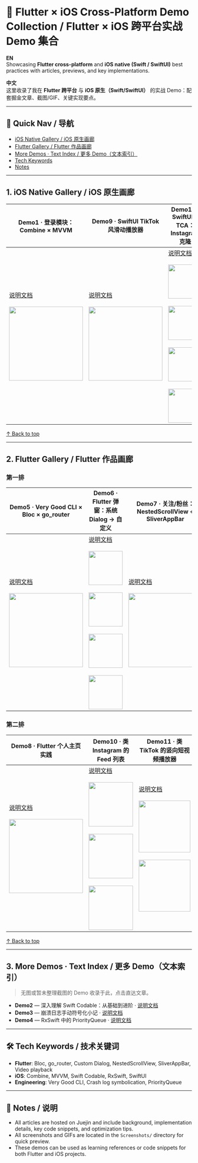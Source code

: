 # 🚀 Flutter × iOS Cross-Platform Demo Collection / Flutter × iOS 跨平台实战 Demo 集合

**EN**  
Showcasing **Flutter cross-platform** and **iOS native (Swift / SwiftUI)** best practices with articles, previews, and key implementations.

**中文**  
这里收录了我在 **Flutter 跨平台** 与 **iOS 原生（Swift/SwiftUI）** 的实战 Demo：配套掘金文章、截图/GIF、关键实现要点。

---

## 🧭 Quick Nav / 导航
- [iOS Native Gallery / iOS 原生画廊](#1-ios-native-gallery)
- [Flutter Gallery / Flutter 作品画廊](#2-flutter-gallery)
- [More Demos · Text Index / 更多 Demo（文本索引）](#3-more-demos--text-index)
- [Tech Keywords](#-tech-keywords--技术关键词)
- [Notes](#-notes--说明)

---

<a id="1-ios-native-gallery"></a>
## 1. iOS Native Gallery / iOS 原生画廊

| Demo1 · 登录模块：Combine × MVVM | Demo9 · SwiftUI TikTok 风滑动播放器 | Demo12 · SwiftUI × TCA：Instagram 克隆 |
|---|---|---|
| [说明文档](https://juejin.cn/post/7510477725477912630)<br><br><a href="Screenshots/demo.gif"><img src="Screenshots/demo.gif" width="200"></a> | [说明文档](https://juejin.cn/spost/7533641415130644489)<br><br><a href="Screenshots/9_1.gif"><img src="Screenshots/9_1.gif" width="200"></a> | [说明文档](https://juejin.cn/spost/7541297764710924334)<br><br><a href="Screenshots/12_1.png"><img src="Screenshots/12_1.png" width="92"></a>&ensp;<a href="Screenshots/12_2.png"><img src="Screenshots/12_2.png" width="92"></a>&ensp;<a href="Screenshots/12_3.png"><img src="Screenshots/12_3.png" width="92"></a>&ensp;<a href="Screenshots/12_4.png"><img src="Screenshots/12_4.png" width="92"></a> |

[↑ Back to top](#readme)

---

<a id="2-flutter-gallery"></a>
## 2. Flutter Gallery / Flutter 作品画廊

### 第一排
| Demo5 · Very Good CLI × Bloc × go_router | Demo6 · Flutter 弹窗：系统 Dialog → 自定义 | Demo7 · 关注/粉丝：NestedScrollView + SliverAppBar |
|---|---|---|
| [说明文档](https://juejin.cn/post/7523246240474513418)<br><br><a href="Screenshots/Jul-05.gif"><img src="Screenshots/Jul-05.gif" width="200"></a> | [说明文档](https://juejin.cn/post/7525711687703691315)<br><br><a href="Screenshots/6_1.png"><img src="Screenshots/6_1.png" width="92"></a>&ensp;<a href="Screenshots/6_2.png"><img src="Screenshots/6_2.png" width="92"></a>&ensp;<a href="Screenshots/6_3.png"><img src="Screenshots/6_3.png" width="92"></a>&ensp;<a href="Screenshots/6_4.png"><img src="Screenshots/6_4.png" width="92"></a> | [说明文档](https://juejin.cn/post/7528344720075161610)<br><br><a href="Screenshots/7_1.gif"><img src="Screenshots/7_1.gif" width="200"></a> |

### 第二排
| Demo8 · Flutter 个人主页实践 | Demo10 · 类 Instagram 的 Feed 列表 | Demo11 · 类 TikTok 的竖向短视频播放器 |
|---|---|---|
| [说明文档](https://juejin.cn/post/7530993789634805769)<br><br><a href="Screenshots/8_1.gif"><img src="Screenshots/8_1.gif" width="200"></a> | [说明文档](https://juejin.cn/post/7536119661534347310)<br><br><a href="Screenshots/10_1.gif"><img src="Screenshots/10_1.gif" width="120"></a>&ensp;<a href="Screenshots/10_2.gif"><img src="Screenshots/10_2.gif" width="120"></a>&ensp;<a href="Screenshots/10_3.gif"><img src="Screenshots/10_3.gif" width="120"></a> | [说明文档](https://juejin.cn/spost/7538642318317076499)<br><br><a href="Screenshots/11_1.gif"><img src="Screenshots/11_1.gif" width="140"></a>&ensp;<a href="Screenshots/11_2.gif"><img src="Screenshots/11_2.gif" width="140"></a> |

[↑ Back to top](#readme)

---

<a id="3-more-demos--text-index"></a>
## 3. More Demos · Text Index / 更多 Demo（文本索引）

> 无图或暂未整理截图的 Demo 收录于此，点击直达文章。

- **Demo2** — 深入理解 Swift Codable：从基础到进阶 · [说明文档](https://juejin.cn/post/7512720387718725659)
- **Demo3** — 崩溃日志手动符号化小记 · [说明文档](https://juejin.cn/post/7515377033868361738)
- **Demo4** — RxSwift 中的 PriorityQueue · [说明文档](https://juejin.cn/post/7517916583731396645)

---

## 🛠 Tech Keywords / 技术关键词
- **Flutter**: Bloc, go_router, Custom Dialog, NestedScrollView, SliverAppBar, Video playback  
- **iOS**: Combine, MVVM, Swift Codable, RxSwift, SwiftUI  
- **Engineering**: Very Good CLI, Crash log symbolication, PriorityQueue

---

## 📌 Notes / 说明
- All articles are hosted on Juejin and include background, implementation details, key code snippets, and optimization tips.  
- All screenshots and GIFs are located in the `Screenshots/` directory for quick preview.  
- These demos can be used as learning references or code snippets for both Flutter and iOS projects.  
